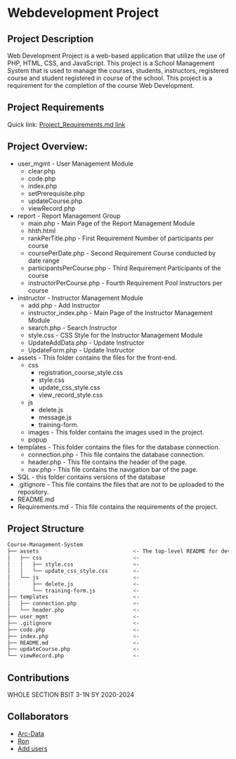 # Webdevelopment Project

## Project Description
Web Development Project is a web-based application that utilize the use of PHP, HTML, CSS, and JavaScript. This project is a School Management System that is used to manage the courses, students, instructors, registered course and student registered in course of the school. 
This project is a requirement for the completion of the course Web Development.

## Project Requirements
Quick link: [Project_Requirements.md link](https://github.com/Arc-Data/TrainingManagementSystem/blob/report_mgmt/Requirements.md)


## Project Overview:
- user_mgmt                         - User Management Module
    - clear.php
    - code.php
    - index.php
    - setPrerequisite.php
    - updateCourse.php
    - viewRecord.php
- report                            - Report Management Group
    - main.php                      - Main Page of the Report Management Module
    - hhth.html         
    - rankPerTitle.php              - First Requirement Number of participants per course
    - coursePerDate.php             - Second Requirement Course conducted by date range
    - participantsPerCourse.php     - Third Requirement Participants of the course
    - instructorPerCourse.php       - Fourth Requirement Pool Instructors per course
- instructor                        - Instructor Management Module
    - add.php                       - Add Instructor
    - instructor_index.php          - Main Page of the Instructor Management Module
    - search.php                    - Search Instructor
    - style.css                     - CSS Style for the Instructor Management Module
    - UpdateAddData.php             - Update Instructor
    - UpdateForm.php                - Update Instructor
- assets                            - This folder contains the files for the front-end.
    - css
        - registration_course_style.css
        - style.css
        - update_css_style.css
        - view_record_style.css
    - js
        - delete.js
        - message.js
        - training-form.
    - images                        - This folder contains the images used in the project.
    - popup
- templates                         - This folder contains the files for the database connection.
    - connection.php                - This file contains the database connection.
    - header.php                    - This file contains the header of the page.
    - nav.php                       - This file contains the navigation bar of the page.
- SQL                       	    - this folder contains versions of the database
- .gitignore                        - This file contains the files that are not to be uploaded to the repository.
- README.md
- Requirements.md                    - This file contains the requirements of the project.


## Project Structure
```bash
Course-Management-System
├── assets                              <- The top-level README for developers/collaborators using this project.
│   ├── css                             <-
│   │   ├── style.css                   <-
│   │   └── update_css_style.css        <-
│   └── js                              <-
│       ├── delete.js                   <-
│       └── training-form.js            <-
├── templates                           <-
│   ├── connection.php                  <-
│   └── header.php                      <-
├── user_mgmt                           <-
├── .gitignore                          <-
├── code.php                            <-
├── index.php                           <-
├── README.md                           <-
├── updateCourse.php                    <-
└── viewRecord.php                      <-
```

## Contributions
WHOLE SECTION BSIT 3-1N SY 2020-2024

## Collaborators
- [Arc-Data](https://github.com/Arc-Data)
- [Ron](https://github.com/Arc-Data)
- [Add users]()